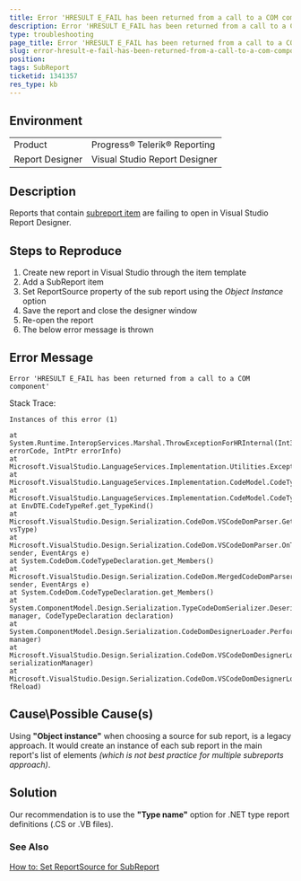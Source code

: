 ```yaml
---
title: Error 'HRESULT E_FAIL has been returned from a call to a COM component'
description: Error 'HRESULT E_FAIL has been returned from a call to a COM component' after opening report containing subreport item
type: troubleshooting
page_title: Error 'HRESULT E_FAIL has been returned from a call to a COM component'
slug: error-hresult-e-fail-has-been-returned-from-a-call-to-a-com-component
position: 
tags: SubReport
ticketid: 1341357
res_type: kb
---
```


## Environment
<table>
	<tr>
		<td>Product</td>
		<td>Progress® Telerik® Reporting</td>
	</tr>
  <tr>
		<td>Report Designer</td>
		<td>Visual Studio Report Designer</td>
	</tr>
</table>


## Description
Reports that contain [subreport item](../report-items-sub-report) are failing to open in Visual Studio Report Designer.

## Steps to Reproduce
1. Create new report in Visual Studio through the item template
2. Add a SubReport item
3. Set ReportSource property of the sub report using the *Object Instance* option
4. Save the report and close the designer window
5. Re-open the report
6. The below error message is thrown

## Error Message
```
Error 'HRESULT E_FAIL has been returned from a call to a COM component'
```

Stack Trace:
```
Instances of this error (1)
 
at System.Runtime.InteropServices.Marshal.ThrowExceptionForHRInternal(Int32 errorCode, IntPtr errorInfo)
at Microsoft.VisualStudio.LanguageServices.Implementation.Utilities.Exceptions.ThrowEFail()
at Microsoft.VisualStudio.LanguageServices.Implementation.CodeModel.CodeTypeRef.LookupTypeSymbol()
at Microsoft.VisualStudio.LanguageServices.Implementation.CodeModel.CodeTypeRef.get_TypeKind()
at EnvDTE.CodeTypeRef.get_TypeKind()
at Microsoft.VisualStudio.Design.Serialization.CodeDom.VSCodeDomParser.GetUrtTypeFromVsType(CodeTypeRef vsType)
at Microsoft.VisualStudio.Design.Serialization.CodeDom.VSCodeDomParser.OnTypePopulateMembers(Object sender, EventArgs e)
at System.CodeDom.CodeTypeDeclaration.get_Members()
at Microsoft.VisualStudio.Design.Serialization.CodeDom.MergedCodeDomParser.CodeTypeDeclarationPopulator.OnPopulateMembers(Object sender, EventArgs e)
at System.CodeDom.CodeTypeDeclaration.get_Members()
at System.ComponentModel.Design.Serialization.TypeCodeDomSerializer.Deserialize(IDesignerSerializationManager manager, CodeTypeDeclaration declaration)
at System.ComponentModel.Design.Serialization.CodeDomDesignerLoader.PerformLoad(IDesignerSerializationManager manager)
at Microsoft.VisualStudio.Design.Serialization.CodeDom.VSCodeDomDesignerLoader.PerformLoad(IDesignerSerializationManager serializationManager)
at Microsoft.VisualStudio.Design.Serialization.CodeDom.VSCodeDomDesignerLoader.DeferredLoadHandler.Microsoft.VisualStudio.TextManager.Interop.IVsTextBufferDataEvents.OnLoadCompleted(Int32 fReload)
```

## Cause\Possible Cause(s)
Using **"Object instance"** when choosing a source for sub report, is a legacy approach. It would create an instance of each sub report in the main report's list of elements *(which is not best practice for multiple subreports approach)*.

## Solution
Our recommendation is to use the **"Type name"** option for .NET type report definitions (.CS or .VB files).

### See Also
  [How to: Set ReportSource for SubReport](../report-sources-subreport#how-to-set-reportsource-for-subreport)
